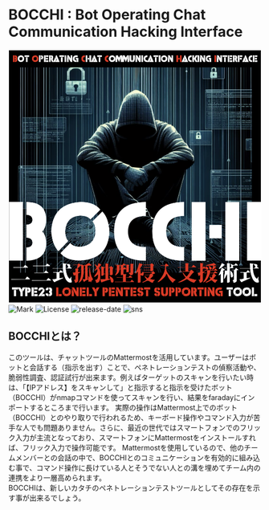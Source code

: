 # BOCCHI : Bot Operating Chat Communication Hacking Interface

![BOCCHI_logo](images/BOCCHI_logo.png)
![Mark](https://img.shields.io/badge/PAKURI-Mark%20VI-green)
![License](https://img.shields.io/github/license/01rabbit/BOCCHI)
![release-date](https://img.shields.io/github/release-date/01rabbit/BOCCHI)
![sns](https://img.shields.io/twitter/follow/PAKURI9?label=PAKURI&style=social)

## BOCCHIとは？

このツールは、チャットツールのMattermostを活用しています。ユーザーはボットと会話する（指示を出す）ことで、ペネトレーションテストの偵察活動や、脆弱性調査、認証試行が出来ます。例えばターゲットのスキャンを行いたい時は、「【IPアドレス】をスキャンして」と指示すると指示を受けたボット（BOCCHI）がnmapコマンドを使ってスキャンを行い、結果をfaradayにインポートするところまで行います。
実際の操作はMattermost上でのボット（BOCCHI）とのやり取りで行われるため、キーボード操作やコマンド入力が苦手な人でも問題ありません。さらに、最近の世代ではスマートフォンでのフリック入力が主流となっており、スマートフォンにMattermostをインストールすれば、フリック入力で操作可能です。
Mattermostを使用しているので、他のチームメンバーとの会話の中で、BOCCHIとのコミュニケーションを有効的に組み込む事で、コマンド操作に長けている人とそうでない人との溝を埋めてチーム内の連携をより一層高められます。  
BOCCHIは、新しいカタチのペネトレーションテストツールとしてその存在を示す事が出来るでしょう。  
